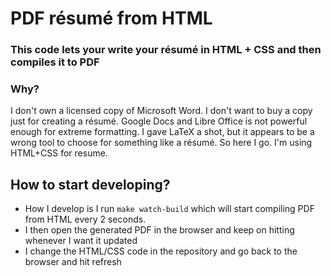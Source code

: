 PDF résumé from HTML 
====================

### This code lets your write your résumé in HTML + CSS and then compiles it to PDF

### Why?

I don't own a licensed copy of Microsoft Word. I don't want to buy a copy just for creating a résumé. 
Google Docs and Libre Office is not powerful enough for extreme formatting. I gave LaTeX a shot, but it appears
to be a wrong tool to choose for something like a résumé. So here I go. I'm using HTML+CSS for resume.

## How to start developing?

- How I develop is I run `make watch-build` which will start compiling PDF from HTML every 2 seconds.
- I then open the generated PDF in the browser and keep on hitting whenever I want it updated
- I change the HTML/CSS code in the repository and go back to the browser and hit refresh
